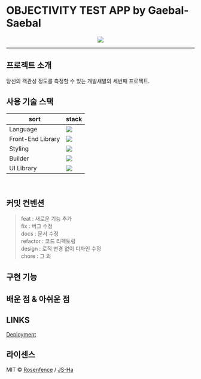 # OBJECTIVITY TEST APP by Gaebal-Saebal

<p align="center">
<img src="https://github.com/gaebal-saebal/objectivity-test-app/assets/103746767/f121a356-9adc-4367-a137-bd92e71439fd" />
</p>

---


## 프로젝트 소개

당신의 객관성 정도를 측정할 수 있는 개발새발의 세번째 프로젝트.
<br>

## 사용 기술 스택

| sort              | stack                                                                                                            |
| ----------------- | ---------------------------------------------------------------------------------------------------------------- |
| Language          | <img src="https://img.shields.io/badge/JavaScript-F7DF1E?style=for-the-badge&logo=JavaScript&logoColor=white">   |
| Front-End Library | <img src="https://img.shields.io/badge/React-61DAFB?style=for-the-badge&logo=React&logoColor=white">             |
| Styling           | <img src="https://img.shields.io/badge/tailwindcss-06B6D4?style=for-the-badge&logo=tailwindcss&logoColor=white"> |
| Builder           | <img src="https://img.shields.io/badge/vite-646CFF?style=for-the-badge&logo=vite&logoColor=white">               |
| UI Library        | <img src="https://img.shields.io/badge/MUI-007FFF?style=for-the-badge&logo=MUI&logoColor=white">                 |

<br>

## 커밋 컨벤션

> feat : 새로운 기능 추가  
> fix : 버그 수정  
> docs : 문서 수정  
> refactor : 코드 리펙토링  
> design : 로직 변경 없이 디자인 수정  
> chore : 그 외

## 구현 기능

## 배운 점 & 아쉬운 점

## LINKS

<a href="https://gaebal-saebal-objectivitytest.netlify.app/">Deployment</a>
<br>

## 라이센스

MIT &copy; [Rosenfence](mailto:rosenfence@gmail.com) / [JS-Ha](mailto:jshaha0911@gmail.com)

